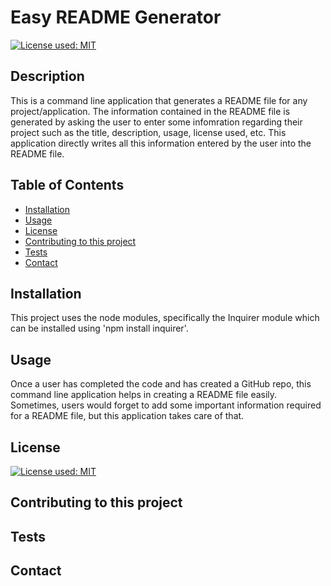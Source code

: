 # Easy README Generator
  [![License used: MIT](https://img.shields.io/badge/License-MIT-yellow.svg)](https://opensource.org/licenses/MIT)

  ## Description
  This is a command line application that generates a README file for any project/application. The information contained in the README file is generated by asking the user to enter some infomration regarding their project such as the title, description, usage, license used, etc. This application directly writes all this information entered by the user into the README file.

  ## Table of Contents
  * [Installation](#installation)
  * [Usage](#usage)
  * [License](#license)
  * [Contributing to this project](#contributions)
  * [Tests](#tests)
  * [Contact](#contact)
  
  ## Installation 
  This project uses the node modules, specifically the Inquirer module which can be installed using 'npm install inquirer'. 

  ## Usage
  Once a user has completed the code and has created a GitHub repo, this command line application helps in creating a README file easily. Sometimes, users would forget to add some important information required for a README file, but this application takes care of that.

  ## License
  [![License used: MIT](https://img.shields.io/badge/License-MIT-yellow.svg)](https://opensource.org/licenses/MIT)

  ## Contributing to this project
  

  ## Tests
  

  ## Contact
 